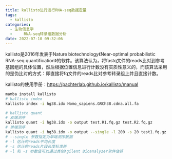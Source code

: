 ```yaml
---
title: kallisto进行进行RNA-seq数据定量
tags:
  - kallisto
categories:
  - 生物信息学
  - 	RNA-seq转录组数据分析
date: 2022-07-10 09:32:06
---
```


kallisto是2016年发表于Nature biotechnology《Near-optimal probabilistic RNA-seq quantification》的软件。该算法认为，将fastq文件的reads比对到参考基因组的具体位置，然后根据位置信息进行计数没有实质性意义的，而该算法采用的是伪比对的方式：即直接将fq文件的reads比对参考转录组上并且直接计数。

kallisto的使用手册：https://pachterlab.github.io/kallisto/manual



<!-- more -->



```bash
mamba install kallisto
# kallisto index
kallisto index -i hg38.idx Homo_sapiens.GRCh38.cdna.all.fa

# kallisto quant
# 双端测序
kallisto quant -i hg38.idx -o output test.R1.fq.gz test.R2.fq.gz
# 单端测序
kallisto quant -i hg38.idx -o output --single -l 200 -s 20 test1.fq.gz
# --single 参数指定为单端测序数据
# -l 估计的reads平均长度
# -s 估计的reads片段长度标准差
# -l 和 -s 参数值可以通过类似Agilent Bioanalyzer软件估算
```
